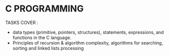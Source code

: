 # C PROGRAMMING

TASKS COVER :

* data types (primitive, pointers, structures), statements, expressions, and functions in the C language. 
* Principles of recursion & algorithm complexity, algorithms for searching, sorting and linked lists processing
